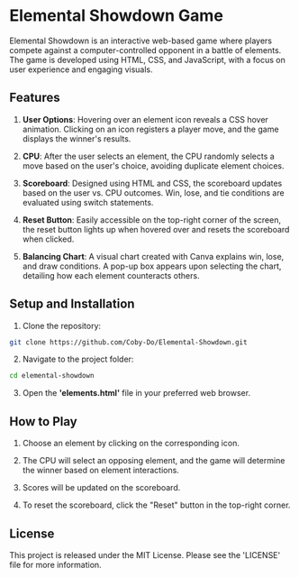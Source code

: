 # Elemental Showdown Game

Elemental Showdown is an interactive web-based game where players compete against a computer-controlled opponent in a battle of elements. The game is developed using HTML, CSS, and JavaScript, with a focus on user experience and engaging visuals.

## Features

1. **User Options**: Hovering over an element icon reveals a CSS hover animation. Clicking on an icon registers a player move, and the game displays the winner's results.

2. **CPU**: After the user selects an element, the CPU randomly selects a move based on the user's choice, avoiding duplicate element choices.

3. **Scoreboard**: Designed using HTML and CSS, the scoreboard updates based on the user vs. CPU outcomes. Win, lose, and tie conditions are evaluated using switch statements.

4. **Reset Button**: Easily accessible on the top-right corner of the screen, the reset button lights up when hovered over and resets the scoreboard when clicked.

5. **Balancing Chart**: A visual chart created with Canva explains win, lose, and draw conditions. A pop-up box appears upon selecting the chart, detailing how each element counteracts others.

## Setup and Installation

1. Clone the repository:

```bash
git clone https://github.com/Coby-Do/Elemental-Showdown.git
```

2. Navigate to the project folder:
```bash
cd elemental-showdown
```

3. Open the <strong>'elements.html'</strong> file in your preferred web browser.

## How to Play

1. Choose an element by clicking on the corresponding icon.

2. The CPU will select an opposing element, and the game will determine the winner based on element interactions.

3. Scores will be updated on the scoreboard.

4. To reset the scoreboard, click the "Reset" button in the top-right corner.

## License

This project is released under the MIT License. Please see the 'LICENSE' file for more information.
